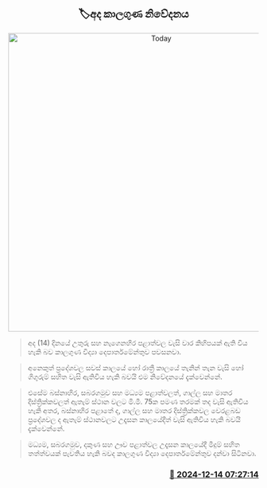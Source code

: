 <p align='center'><b><h2 align='center' title='Today's weather forecast'>🏷අද කාලගුණ නිවේදනය</h2></b></p>
<p align='center'><img src='https://helakuru.sgp1.cdn.digitaloceanspaces.com/esana/images/lib/weather-thumb-new-1[1].jpg' width='600' alt='Today's weather forecast'></p>

> අද (14) දිනයේ උතුරු සහ නැගෙනහිර පළාත්වල වැසි වාර කිහිපයක් ඇති විය හැකි බව කාලගුණ විද්‍යා දෙපාර්තමේන්තුව පවසනවා.

> අනෙකුත් ප්‍රදේශවල සවස් කාලයේ හෝ රාත්‍රී කාලයේ තැනින් තැන වැසි හෝ ගිගුරුම් සහිත වැසි ඇතිවිය හැකි බවයි එම නිවේදනයේ දැක්වෙන්නේ.

> එසේම බස්නාහිර, සබරගමුව සහ මධ්‍යම පළාත්වලත්, ගාල්ල සහ මාතර දිස්ත්‍රික්කවලත් ඇතැම් ස්ථාන වලට මි.මී. 75ක පමණ තරමක් තද වැසි ඇතිවිය හැකි අතර, බස්නාහිර පළාතේ ද, ගාල්ල සහ මාතර දිස්ත්‍රික්කවල වෙරළබඩ ප්‍රදේශවල ද ඇතැම් ස්ථානවලට උදෑසන කාලයේදීත් වැසි ඇතිවිය හැකි බවයි දැක්වෙන්නේ.

> මධ්‍යම, සබරගමුව, දකුණ සහ ඌව පළාත්වල උදෑසන කාලයේදී මීදුම් සහිත තත්ත්වයක් පැවතිය හැකි බවද කාලගුණ විද්‍යා දෙපාර්තමේන්තුව දන්වා සිටිනවා.



<h3 align='right'><a href='https://www.helakuru.lk/esana/p/105893/'>📅 2024-12-14 07:27:14</a></h3>
